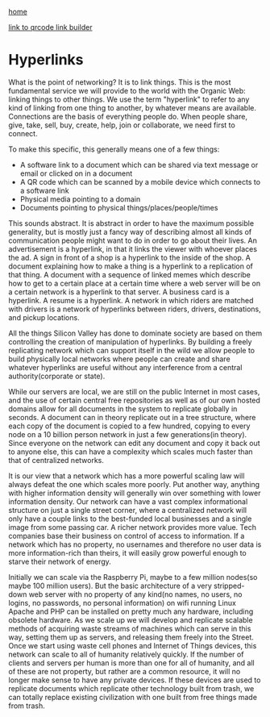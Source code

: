 [home](index.html)

[link to qrcode link builder](qrcode.html)

# Hyperlinks

What is the point of networking? It is to link things.  This is the most fundamental service we will provide to the world with the Organic Web: linking things to other things.   We use the term "hyperlink" to refer to any kind of linking from one thing to another, by whatever means are available.  Connections are the basis of everything people do.  When people share, give, take, sell, buy, create, help, join or collaborate, we need first to connect.  

To make this specific, this generally means one of a few things:

 - A software link to a document which can be shared via text message or email or clicked on in a document
 - A QR code which can be scanned by a mobile device which connects to a software link
 - Physical media pointing to a domain
 - Documents pointing to physical things/places/people/times

This sounds abstract.  It is abstract in order to have the maximum possible generality, but is mostly just a fancy way of describing almost all kinds of communication people might want to do in order to go about their lives.  An advertisement is a hyperlink, in that it links the viewer with whoever places the ad.  A sign in front of a shop is a hyperlink to the inside of the shop.  A document explaining how to make a thing is a hyperlink to a replication of that thing.  A document with a sequence of linked memes which describe how to get to a certain place at a certain time where a web server will be on a certain network is a hyperlink to that server.  A business card is a hyperlink.  A resume is a hyperlink.  A network in which riders are matched with drivers is a network of hyperlinks between riders, drivers, destinations, and pickup locations.  

All the things Silicon Valley has done to dominate society are based on them controlling the creation of manipulation of hyperlinks.  By building a freely replicating network which can support itself in the wild we allow people to build physically local networks where people can create and share whatever hyperlinks are useful without any interference from a central authority(corporate or state).  

While our servers are local, we are still on the public Internet in most cases, and the use of certain central free repositories as well as of our own hosted domains allow for all documents in the system to replicate globally in seconds.  A document can in theory replicate out in a tree structure, where each copy of the document is copied to a few hundred, copying to every node on a 10 billion person network in just a few generations(in theory).   Since everyone on the network can edit any document and copy it back out to anyone else, this can have a complexity which scales much faster than that of centralized networks.  

It is our view that a network which has a more powerful scaling law will always defeat the one which scales more poorly.  Put another way, anything with higher information density will generally win over something with lower information density.  Our network can have a vast complex informational structure on just a single street corner, where a centralized network will only have a couple links to the best-funded local businesses and a single image from some passing car.  A richer network provides more value.  Tech companies base their business on control of access to information.  If a network which has no property, no usernames and therefore no user data is more information-rich than theirs, it will easily grow powerful enough to starve their network of energy.  

Initially we can scale via the Raspberry Pi, maybe to a few million nodes(so maybe 100 million users). But the basic architecture of a very stripped-down web server with no property of any kind(no names, no users, no logins, no passwords, no personal information) on wifi running Linux Apache and PHP can be installed on pretty much any hardware, including obsolete hardware.  As we scale up we will develop and replicate scalable methods of acquiring waste streams of machines which can serve in this way, setting them up as servers, and releasing them freely into the Street.  Once we start using waste cell phones and Internet of Things devices, this network can scale to all of humanity relatively quickly.  If the number of clients and servers per human is more than one for all of humanity, and all of these are not property, but rather are a common resource, it will no longer make sense to have any private devices.  If these devices are used to replicate documents which replicate other technology built from trash, we can totally replace existing civilization with one built from free things made from trash.  


 


